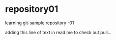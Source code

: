repository01
============

learning git-sample repository -01

adding this line of text in read me to check out pull...
